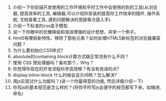 1. 介绍一下你前端开发使用的工作环境和平时工作中会使用的到的工具(从浏览器, 提高效率的工具, 编辑器,可以介绍你安装的提高你工作效率的插件, 操作系统, 文档查看工具, 遇到问题解决的思路等方面入手).
2. 介绍一下标准的css盒子模型.
3. 说一下你眼中的优雅降级和渐进增强的设计思想，并举一个例子。
4. html5有哪些新特性、移除了那些元素？如何处理HTML5新标签的浏览器兼容问题？
5. 为什么要初始化CSS样式?
6. absolute的containing block计算方式跟正常流有什么不同？
7. 使用 CSS 预处理器吗？喜欢那个，Why？
8. 你觉得你现在的开发流程科学高效嘛？有没有改进的点?
9. display:inline-block 什么时候会显示间隙？怎么解决?
10. 用js实现过什么功能吗？(讲一个你最得意的功能, 然后详细介绍一下)
11. 你写js的基本规范是怎么样的？(将你平时写js会遵守的规范都写下来，如缩进, 命名)